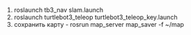 1. roslaunch tb3_nav slam.launch
2. roslaunch turtlebot3_teleop turtlebot3_teleop_key.launch
3. сохранить карту - rosrun map_server map_saver -f ~/map